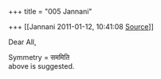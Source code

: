 +++
title = "005 Jannani"

+++
[[Jannani	2011-01-12, 10:41:08 [Source](https://groups.google.com/g/samskrita/c/SXu_HiMgdJw)]]



Dear All,

Symmetry = सममिति  
above is suggested.


